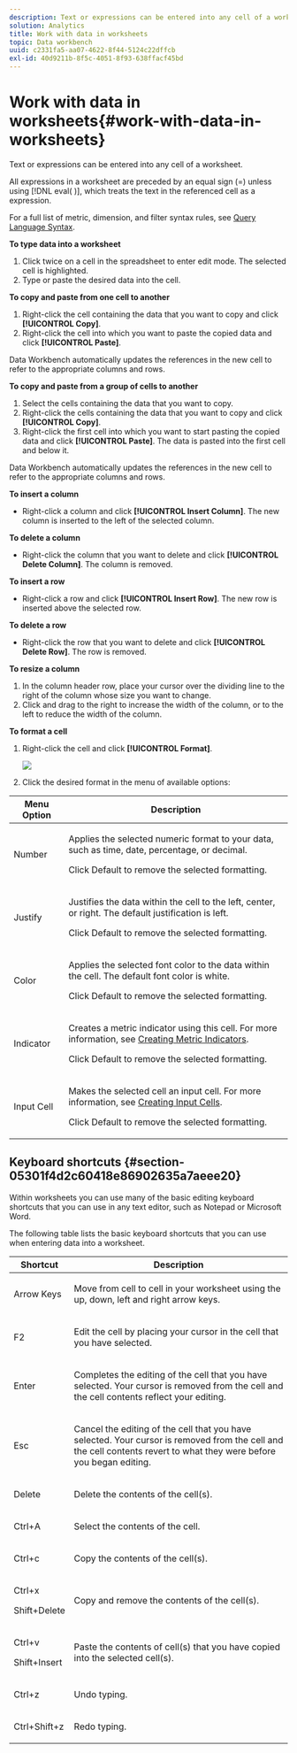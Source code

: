 ```yaml
---
description: Text or expressions can be entered into any cell of a worksheet.
solution: Analytics
title: Work with data in worksheets
topic: Data workbench
uuid: c2331fa5-aa07-4622-8f44-5124c22dffcb
exl-id: 40d9211b-8f5c-4051-8f93-638ffacf45bd
---
```

# Work with data in worksheets{#work-with-data-in-worksheets}

Text or expressions can be entered into any cell of a worksheet.

 All expressions in a worksheet are preceded by an equal sign (=) unless using [!DNL eval( )], which treats the text in the referenced cell as a expression.

For a full list of metric, dimension, and filter syntax rules, see [Query Language Syntax](../../../home/c-get-started/c-qry-lang-syntx/c-qry-lang-syntx.md#concept-15d1d3f5164a47d49468c5acb7299d9f).

**To type data into a worksheet**

1. Click twice on a cell in the spreadsheet to enter edit mode. The selected cell is highlighted. 
1. Type or paste the desired data into the cell.

**To copy and paste from one cell to another**

1. Right-click the cell containing the data that you want to copy and click **[!UICONTROL Copy]**. 
1. Right-click the cell into which you want to paste the copied data and click **[!UICONTROL Paste]**.

Data Workbench automatically updates the references in the new cell to refer to the appropriate columns and rows.

**To copy and paste from a group of cells to another**

1. Select the cells containing the data that you want to copy. 
1. Right-click the cells containing the data that you want to copy and click **[!UICONTROL Copy]**. 
1. Right-click the first cell into which you want to start pasting the copied data and click **[!UICONTROL Paste]**. The data is pasted into the first cell and below it.

Data Workbench automatically updates the references in the new cell to refer to the appropriate columns and rows.

**To insert a column**

* Right-click a column and click **[!UICONTROL Insert Column]**. The new column is inserted to the left of the selected column.

**To delete a column**

* Right-click the column that you want to delete and click **[!UICONTROL Delete Column]**. The column is removed.

**To insert a row**

* Right-click a row and click **[!UICONTROL Insert Row]**. The new row is inserted above the selected row.

**To delete a row**

* Right-click the row that you want to delete and click **[!UICONTROL Delete Row]**. The row is removed.

**To resize a column**

1. In the column header row, place your cursor over the dividing line to the right of the column whose size you want to change. 
1. Click and drag to the right to increase the width of the column, or to the left to reduce the width of the column.

**To format a cell**

1. Right-click the cell and click **[!UICONTROL Format]**.

   ![](assets/mnu_Worksheet_Format.png)

1. Click the desired format in the menu of available options:

<table id="table_5788E01E52CC44E7927A0D23760D9EDD"> 
 <thead> 
  <tr> 
   <th colname="col1" class="entry"> Menu Option </th> 
   <th colname="col2" class="entry"> Description </th> 
  </tr>
 </thead>
 <tbody> 
  <tr> 
   <td colname="col1"> <p>Number </p> </td> 
   <td colname="col2"> <p>Applies the selected numeric format to your data, such as time, date, percentage, or decimal. </p> <p>Click <span class="uicontrol"> Default</span> to remove the selected formatting. </p> </td> 
  </tr> 
  <tr> 
   <td colname="col1"> <p>Justify </p> </td> 
   <td colname="col2"> <p>Justifies the data within the cell to the left, center, or right. The default justification is left. </p> <p>Click <span class="uicontrol"> Default</span> to remove the selected formatting. </p> </td> 
  </tr> 
  <tr> 
   <td colname="col1"> <p>Color </p> </td> 
   <td colname="col2"> <p>Applies the selected font color to the data within the cell. The default font color is white. </p> <p>Click <span class="uicontrol"> Default</span> to remove the selected formatting. </p> </td> 
  </tr> 
  <tr> 
   <td colname="col1"> <p>Indicator </p> </td> 
   <td colname="col2"> <p>Creates a metric indicator using this cell. For more information, see <a href="../../../home/c-get-started/c-analysis-vis/c-wksts/c-metric-ind.md#concept-f0e911b23b2c4e8da3e1ea7b9ae04183"> Creating Metric Indicators</a>. </p> <p>Click <span class="uicontrol"> Default</span> to remove the selected formatting. </p> </td> 
  </tr> 
  <tr> 
   <td colname="col1"> <p>Input Cell </p> </td> 
   <td colname="col2"> <p>Makes the selected cell an input cell. For more information, see <a href="../../../home/c-get-started/c-analysis-vis/c-wksts/c-input-cells.md#concept-08cd2c05a28a43dd9f7698b37e23e590"> Creating Input Cells</a>. </p> <p>Click <span class="uicontrol"> Default</span> to remove the selected formatting. </p> </td> 
  </tr> 
 </tbody> 
</table>

## Keyboard shortcuts {#section-05301f4d2c60418e86902635a7aeee20}

Within worksheets you can use many of the basic editing keyboard shortcuts that you can use in any text editor, such as Notepad or Microsoft Word.

The following table lists the basic keyboard shortcuts that you can use when entering data into a worksheet.

<table id="table_8E6F73F253B3451CA1DE45EE4F4E69EF"> 
 <thead> 
  <tr> 
   <th colname="col1" class="entry"> Shortcut </th> 
   <th colname="col2" class="entry"> Description </th> 
  </tr> 
 </thead>
 <tbody> 
  <tr> 
   <td colname="col1"> <p>Arrow Keys </p> </td> 
   <td colname="col2"> <p>Move from cell to cell in your worksheet using the up, down, left and right arrow keys. </p> </td> 
  </tr> 
  <tr> 
   <td colname="col1"> <p>F2 </p> </td> 
   <td colname="col2"> <p>Edit the cell by placing your cursor in the cell that you have selected. </p> </td> 
  </tr> 
  <tr> 
   <td colname="col1"> <p>Enter </p> </td> 
   <td colname="col2"> <p>Completes the editing of the cell that you have selected. Your cursor is removed from the cell and the cell contents reflect your editing. </p> </td> 
  </tr> 
  <tr> 
   <td colname="col1"> <p>Esc </p> </td> 
   <td colname="col2"> <p>Cancel the editing of the cell that you have selected. Your cursor is removed from the cell and the cell contents revert to what they were before you began editing. </p> </td> 
  </tr> 
  <tr> 
   <td colname="col1"> <p>Delete </p> </td> 
   <td colname="col2"> <p>Delete the contents of the cell(s). </p> </td> 
  </tr> 
  <tr> 
   <td colname="col1"> <p>Ctrl+A </p> </td> 
   <td colname="col2"> <p>Select the contents of the cell. </p> </td> 
  </tr> 
  <tr> 
   <td colname="col1"> <p>Ctrl+c </p> </td> 
   <td colname="col2"> <p>Copy the contents of the cell(s). </p> </td> 
  </tr> 
  <tr> 
   <td colname="col1"> <p>Ctrl+x </p> <p>Shift+Delete </p> </td> 
   <td colname="col2"> <p>Copy and remove the contents of the cell(s). </p> </td> 
  </tr> 
  <tr> 
   <td colname="col1"> <p>Ctrl+v </p> <p>Shift+Insert </p> </td> 
   <td colname="col2"> <p>Paste the contents of cell(s) that you have copied into the selected cell(s). </p> </td> 
  </tr> 
  <tr> 
   <td colname="col1"> <p>Ctrl+z </p> </td> 
   <td colname="col2"> <p>Undo typing. </p> </td> 
  </tr> 
  <tr> 
   <td colname="col1"> <p>Ctrl+Shift+z </p> </td> 
   <td colname="col2"> <p>Redo typing. </p> </td> 
  </tr> 
 </tbody> 
</table>
